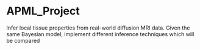 # APML_Project
Infer local tissue properties from real-world diffusion MRI data. Given the same Bayesian model, implement different inference techniques which will be compared
